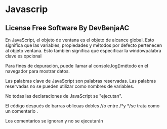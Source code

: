 # Javascrip
## License Free Software By DevBenjaAC
En JavaScript, el objeto de ventana es el objeto de alcance global. Esto significa que las variables, propiedades y métodos por defecto pertenecen al objeto ventana. Esto también significa que especificar la windowpalabra clave es opcional

Para fines de depuración, puede llamar al console.log()método en el navegador para mostrar datos.

Las palabras clave de JavaScript son palabras reservadas. Las palabras reservadas no se pueden utilizar como nombres de variables.

No todas las declaraciones de JavaScript se "ejecutan".

El código después de barras oblicuas dobles //o entre /*y */se trata como un comentario .

Los comentarios se ignoran y no se ejecutarán

